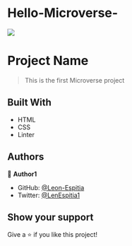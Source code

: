 # Hello-Microverse-

![](https://img.shields.io/badge/Microverse-blueviolet)

# Project Name

> This is the first Microverse project


## Built With

- HTML
- CSS
- Linter  

## Authors

👤 **Author1**

- GitHub: [@Leon-Espitia](https://github.com/Leon-Espitia)
- Twitter: [@LenEspitia1](https://twitter.com/Lenespitia1)



## Show your support

Give a ⭐️ if you like this project!

